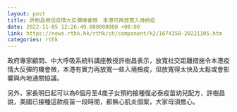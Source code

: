```yaml
---
layout: post
title: 許樹昌相信疫情大反彈機會微　本港可再放寬入境檢疫
date: 2022-11-05 12:26:49.000000000 +08:00
link: https://news.rthk.hk/rthk/ch/component/k2/1674358-20221105.htm
categories: rthk
---
```


政府專家顧問、中大呼吸系統科講座教授許樹昌表示，放寬社交距離措施令本港疫情大反彈的機會微，本港有實力再放寬一些入境檢疫，但放寬得太快及太鬆或會影響與內地通關協議。

另外，家長明日起可以為6個月至4歲子女預約接種復必泰疫苗幼兒配方，許樹昌說，美國已接種這款疫苗一段時間，都無心肌炎個案，大家毋須擔心。
